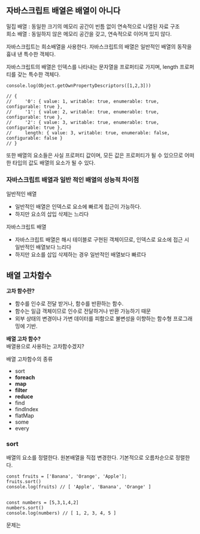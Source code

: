 ## 자바스크립트 배열은 배열이 아니다
밀집 배열 : 동일한 크기의 메모리 공간이 빈틈 없이 연속적으로 나열된 자료 구조<br/>
희소 배열 : 동일하지 않은 메모리 공간을 갖고, 연속적으로 이어져 있지 않다.

자바스크립트는 희소배열을 사용한다. 자바스크립트의 배열은 일반적인 배열의 동작을 흉내 낸 특수한 객체다.

자바스크립트의 배열은 인덱스를 나타내는 문자열을 프로퍼티로 가지며, length 프로퍼티를 갖는 특수한 객체다.

    console.log(Object.getOwnPropertyDescriptors([1,2,3]))
    
    // {
    //     '0': { value: 1, writable: true, enumerable: true, configurable: true },
    //     '1': { value: 2, writable: true, enumerable: true, configurable: true },
    //     '2': { value: 3, writable: true, enumerable: true, configurable: true },
    //     length: { value: 3, writable: true, enumerable: false, configurable: false }
    // }


또한 배열의 요소들은 사실 프로퍼티 값이며, 모든 값은 프로퍼티가 될 수 있으므로 어떠한 타입의 값도 배열의 요소가 될 수 있다.

### 자바스크립트 배열과 일반 적인 배열의 성능적 차이점
일반적인 배열
- 일반적인 배열은 인덱스로 요소에 빠르게 접근이 가능하다. 
- 하지만 요소의 삽입 삭제는 느리다

자바스크립트 배열
- 자바스크립트 배열은 해시 테이블로 구현된 객체이므로, 인덱스로 요소에 접근 시 일반적인 배열보다 느리다
- 하지만 요소를 삽입 삭제하는 경우 일반적인 배열보다 빠르다

## 배열 고차함수
**고차 함수란?**
- 함수를 인수로 전달 받거나, 함수를 반환하는 함수.
- 함수는 일급 객체이므로 인수로 전달하거나 반환 가능하기 때문
- 외부 상태의 변경이나 가변 데이터를 피함으로 불변성을 이향하는 함수형 프로그래밍에 기반.

**배열 고차 함수?**<br/>
배열용으로 사용하는 고차함수겠지?

배열 고차함수의 종류
- sort
- **foreach**
- **map**
- **filter**
- **reduce**
- find
- findIndex
- flatMap
- some
- every


### sort
배열의 요소를 정렬한다. 원본배열을 직접 변경한다. 기본적으로 오름차순으로 정렬한다.

    const fruits = ['Banana', 'Orange', 'Apple'];
    fruits.sort()
    console.log(fruits) // [ 'Apple', 'Banana', 'Orange' ]


    const numbers = [5,3,1,4,2]
    numbers.sort()
    console.log(numbers) // [ 1, 2, 3, 4, 5 ]

문제는 